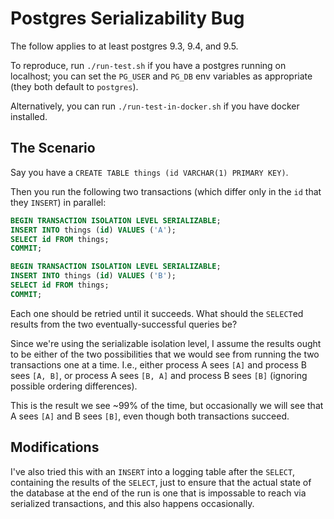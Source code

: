# Postgres Serializability Bug

The follow applies to at least postgres 9.3, 9.4, and 9.5.

To reproduce, run `./run-test.sh` if you have a postgres running on
localhost; you can set the `PG_USER` and `PG_DB` env variables as
appropriate (they both default to `postgres`).

Alternatively, you can run `./run-test-in-docker.sh` if you have
docker installed.

## The Scenario

Say you have a `CREATE TABLE things (id VARCHAR(1) PRIMARY KEY)`.

Then you run the following two transactions (which differ only in the
`id` that they `INSERT`) in parallel:

``` sql
BEGIN TRANSACTION ISOLATION LEVEL SERIALIZABLE;
INSERT INTO things (id) VALUES ('A');
SELECT id FROM things;
COMMIT;
```

``` sql
BEGIN TRANSACTION ISOLATION LEVEL SERIALIZABLE;
INSERT INTO things (id) VALUES ('B');
SELECT id FROM things;
COMMIT;
```

Each one should be retried until it succeeds. What should the
`SELECT`ed results from the two eventually-successful queries be?

Since we're using the serializable isolation level, I assume the
results ought to be either of the two possibilities that we would see
from running the two transactions one at a time. I.e., either process
A sees `[A]` and process B sees `[A, B]`, or process A sees `[B, A]` and
process B sees `[B]` (ignoring possible ordering differences).

This is the result we see ~99% of the time, but occasionally we will
see that A sees `[A]` and B sees `[B]`, even though both transactions
succeed.

## Modifications

I've also tried this with an `INSERT` into a logging table after the
`SELECT`, containing the results of the `SELECT`, just to ensure that
the actual state of the database at the end of the run is one that is
impossable to reach via serialized transactions, and this also happens
occasionally.
